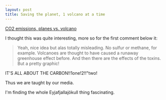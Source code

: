 ```yaml
---
layout: post
title: Saving the planet, 1 volcano at a time
---
```


[CO2 emissions, planes vs. volcano](http://www.informationisbeautiful.net/2010/planes-or-volcano/)

I thought this was quite interesting, more so for the first comment below it:

> Yeah, nice idea but alas totally misleading. No sulfur or methane, for example. Volcanoes are thought to have caused a runaway greenhouse effect before. And then there are the effects of the toxins. But a pretty graphic!

IT'S ALL ABOUT THE CARBON!!1one!2!!"two!

Thus we are taught by our media.

I'm finding the whole Eyjafjallajökull thing fascinating.